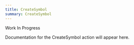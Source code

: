 ```yaml
---
title: CreateSymbol
summary: CreateSymbol
---
```


Work In Progress

Documentation for the CreateSymbol action will appear here.